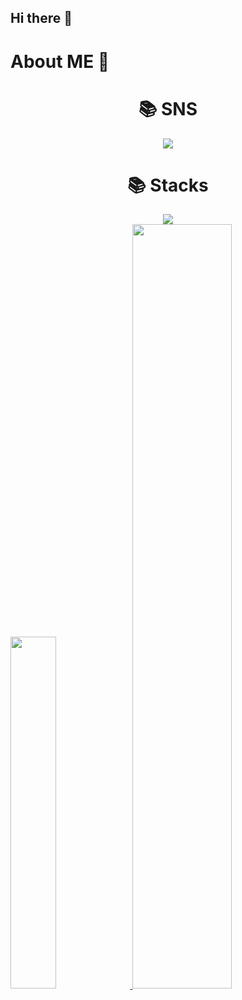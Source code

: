 ## Hi there 👋


# About ME 👋
<div align=center><h1>📚 SNS </h1></div>
<div align=center>
    <img src="https://img.shields.io/badge/https://www.instagram.com/peony_m_._?igsh=ZzNseXo3amsycDRy&utm_source=qr?style=flat&logo=Instagram&logoColor=#E4405F">

</div>
<div align=center><h1>📚 Stacks </h1></div>
<div align=center>
<img src="https://img.shields.io/badge/Swift-F05138?style=flat-square&logo=Swift&logoColor=white"/>
</div>


<a href="https://github.com/kwakseobang/github-readme-stats">
    <img src="https://github-readme-stats.vercel.app/api/top-langs/?username=kwakseobang&layout=donut&show_icons=true&theme=material-palenight&hide_border=true&bg_color=20232a&icon_color=58A6FF&text_color=fff&title_color=58A6FF&count_private=true&exclude_repo=Face-Transfer-Application" width=38% />
</a>    
<a href="https://github.com/kwakseobang/github-readme-stats">
  <img src="https://github-readme-stats.vercel.app/api?username=kwakseobang&show_icons=true&theme=material-palenight&hide_border=true&bg_color=20232a&icon_color=58A6FF&text_color=fff&title_color=58A6FF&count_private=true" width=56% />
</a>

<!--
**kwakseobang/kwakseobang** is a ✨ _special_ ✨ repository because its `README.md` (this file) appears on your GitHub profile.

Here are some ideas to get you started:

- 🔭 I’m currently working on ...
- 🌱 I’m currently learning ...
- 👯 I’m looking to collaborate on ...
- 🤔 I’m looking for help with ...
- 💬 Ask me about ...
- 📫 How to reach me: ...
- 😄 Pronouns: ...
- ⚡ Fun fact: ...
-->
